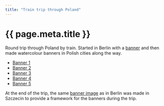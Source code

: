 ```yaml
---
title: "Train trip through Poland"
---
```


# {{ page.meta.title }}

Round trip through Poland by train. Started in Berlin with a [banner](../banner/000613_owicz-muster-tour-in-der-oranienburger-strae_2025.md) and then made watercolour banners in Polish cities along the way.

* [Banner 1](../banner/000614_wrocawska-akwarela_2025.md)
* [Banner 2](../banner/000615_warszawska-akwarela_2025.md)
* [Banner 3](../banner/000616_torun-skyline_2025.md)
* [Banner 4](../banner/000617_watercolor-gdynia_2025.md)
* [Banner 5](../banner/000618_aquarelle-gdansk_2025.md)

At the end of the trip, the same [banner image](../banner/000619_owicz-muster-tour-in-szczecin_2025.md) as in Berlin was made in Szczecin to provide a framework for the banners during the trip. 